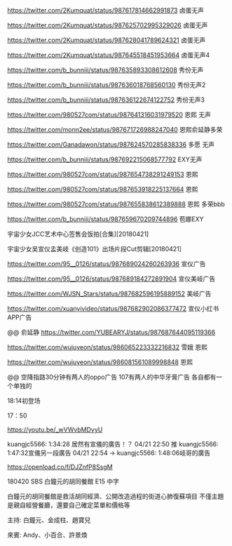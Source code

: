 https://twitter.com/2Kumquat/status/987617814662991873  卤蛋无声

https://twitter.com/2Kumquat/status/987625702995329026  卤蛋无声

https://twitter.com/2Kumquat/status/987628041789624321  卤蛋无声

https://twitter.com/2Kumquat/status/987645518451953664  卤蛋无声4

https://twitter.com/b_bunniii/status/987635893308612608  秀份无声

https://twitter.com/b_bunniii/status/987636018768560130  秀份无声2

https://twitter.com/b_bunniii/status/987636122674122752  秀份无声3

https://twitter.com/980527com/status/987641316031979520  恩熙 无声

https://twitter.com/monn2ee/status/987671726988247040 恩熙俞延静多荣

https://twitter.com/Ganadawon/status/987624570285838336  多愿 无声

https://twitter.com/b_bunniii/status/987692215068577792  EXY无声


https://twitter.com/980527com/status/987654738291249153  恩熙

https://twitter.com/980527com/status/987653918225137664  恩熙

https://twitter.com/980527com/status/987655838612389888   恩熙 多荣bbb

https://twitter.com/b_bunniii/status/987659670209744896  苞娜EXY


宇宙少女JCC艺术中心签售会饭拍[合集][20180421]


宇宙少女吴宣仪孟美岐《创造101》出场片段Cut剪辑[20180421]

https://twitter.com/95__0126/status/987689024260263936  宣仪广告

https://twitter.com/95__0126/status/987689184272891904  宣仪美岐广告

https://twitter.com/WJSN_Stars/status/987682596195889152  美岐广告

https://twitter.com/xuanyivideo/status/987682902086377472  宣仪小红书APP广告

@@  俞延静
https://twitter.com/YUBEARYJ/status/987687644095119366

https://twitter.com/wujuyeon/status/986065223332216832  雪娥 恩熙

https://twitter.com/wujuyeon/status/986081561089998848  恩熙


@@
空降指路30分钟有两人的oppo广告 107有两人的中华牙膏广告 各自都有一个单独的

18:14初登场

17：50

https://youtu.be/_wVWvbMDvyU

kuangjc5566: 1:34:28 居然有宣儀的廣告！？ 04/21 22:50
推 kuangjc5566: 1:47:32宣儀另一段廣告 04/21 22:54
→ kuangjc5566: 1:48:06岐哥的廣告

https://openload.co/f/DJZnfP8SsgM

180420 SBS 白鐘元的胡同餐館 E15 中字

白鐘元的胡同餐館是救活胡同經濟、公開改造過程的街道心肺復蘇項目
不僅主題是親自經營餐廳，還要自己確定菜單和價格等


主持: 白鐘元、金成柱、趙寶兒

來賓: Andy、小百合、許景煥




